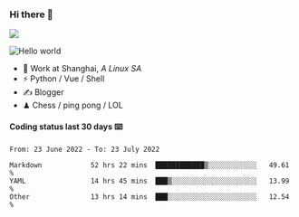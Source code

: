 ### Hi there 👋
![](https://komarev.com/ghpvc/?username=Xuhandsome)


<img src="https://github-readme-stats.vercel.app/api?username=XuHandsome&show_icons=true&theme=merko" alt="Hello world">

<br/>

- 🍻  Work at Shanghai, _A Linux SA_
- ⚡  Python / Vue / Shell
- ✍️  Blogger
- ♟  Chess / ping pong / LOL

#### Coding status last 30 days ⌨️

<!--START_SECTION:waka-->

```text
From: 23 June 2022 - To: 23 July 2022

Markdown            52 hrs 22 mins  ████████████▒░░░░░░░░░░░░   49.61 %
YAML                14 hrs 45 mins  ███▒░░░░░░░░░░░░░░░░░░░░░   13.99 %
Other               13 hrs 14 mins  ███░░░░░░░░░░░░░░░░░░░░░░   12.54 %
```

<!--END_SECTION:waka-->
